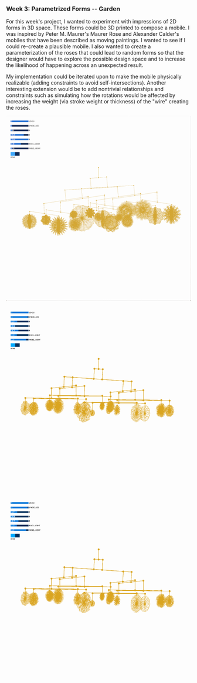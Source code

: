 ### Week 3: Parametrized Forms -- Garden

For this week's project, I wanted to experiment with impressions of 2D forms in 3D space. These forms could be 3D printed to compose a mobile. I was inspired by Peter M. Maurer's Maurer Rose and Alexander Calder's mobiles that have been described as moving paintings. I wanted to see if I could re-create a plausible mobile. I also wanted to create a parameterization of the roses that could lead to random forms so that the designer would have to explore the possible design space and to increase the likelihood of happening across an unexpected result.

My implementation could be iterated upon to make the mobile physically realizable (adding constraints to avoid self-intersections). Another interesting extension would be to add nontrivial relationships and constraints such as simulating how the rotations would be affected by increasing the weight (via stroke weight or thickness) of the "wire" creating the roses.

![A1](images/img1.png)


![A2](images/img3.png)


![A3](images/img3.png)
